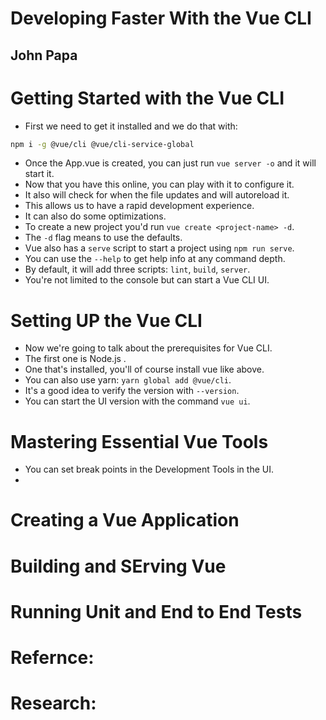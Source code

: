 # Developing Faster With the Vue CLI
## John Papa

# Getting Started with the Vue CLI
- First we need to get it installed and we do that with:
```bash
npm i -g @vue/cli @vue/cli-service-global
```
- Once the App.vue is created, you can just run `vue server -o` and it will start it.
- Now that you have this online, you can play with it to configure it.
- It also will check for when the file updates and will autoreload it.
- This allows us to have a rapid development experience.
- It can also do some optimizations.
- To create a new project you'd run `vue create <project-name> -d`.
- The `-d` flag means to use the defaults.
- Vue also has a `serve` script to start a project using `npm run serve`.
- You can use the `--help` to get help info at any command depth.
- By default, it will add three scripts: `lint`, `build`, `server`.
- You're not limited to the console but can start a Vue CLI UI.


# Setting UP the Vue CLI
- Now we're going to talk about the prerequisites for Vue CLI.
- The first one is Node.js .
- One that's installed, you'll of course install vue like above.
- You can also use yarn: `yarn global add @vue/cli`.
- It's a good idea to verify the version with `--version`.
- You can start the UI version with the command `vue ui`.


# Mastering Essential Vue Tools

- You can set break points in the Development Tools in the UI.
- 


# Creating a Vue Application

# Building and SErving Vue

# Running Unit and End to End Tests

# Refernce:

# Research:

